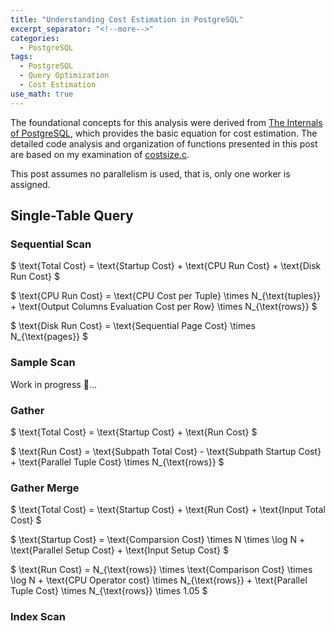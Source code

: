 ```yaml
---
title: "Understanding Cost Estimation in PostgreSQL"
excerpt_separator: "<!--more-->"
categories:
  - PostgreSQL
tags:
  - PostgreSQL
  - Query Optimization
  - Cost Estimation
use_math: true
---
```


The foundational concepts for this analysis were derived from [The Internals of PostgreSQL](https://www.interdb.jp/pg/), which provides the basic equation for cost estimation. The detailed code analysis and organization of functions presented in this post are based on my examination of [costsize.c](https://github.com/postgres/postgres/blob/master/src/backend/optimizer/path/costsize.c).

This post assumes no parallelism is used, that is, only one worker is assigned.

## Single-Table Query

### Sequential Scan

$
\text{Total Cost} = \text{Startup Cost} + \text{CPU Run Cost} + \text{Disk Run Cost}
$

$
\text{CPU Run Cost} = \text{CPU Cost per Tuple} \times N_{\text{tuples}} + \text{Output Columns Evaluation Cost per Row} \times N_{\text{rows}}
$

$
\text{Disk Run Cost} = \text{Sequential Page Cost} \times N_{\text{pages}}
$

### Sample Scan

Work in progress :construction:...

### Gather

$
\text{Total Cost} = \text{Startup Cost} + \text{Run Cost}
$

$
\text{Run Cost} = \text{Subpath Total Cost} - \text{Subpath Startup Cost} + \text{Parallel Tuple Cost} \times N_{\text{rows}}
$

### Gather Merge

$
\text{Total Cost} = \text{Startup Cost} + \text{Run Cost} + \text{Input Total Cost}
$

$
\text{Startup Cost} = \text{Comparsion Cost} \times N \times \log N + \text{Parallel Setup Cost} + \text{Input Setup Cost}
$

$
\text{Run Cost} = N_{\text{rows}} \times \text{Comparison Cost} \times \log N + \text{CPU Operator cost} \times N_{\text{rows}} + \text{Parallel Tuple Cost} \times N_{\text{rows}} \times 1.05
$

### Index Scan
